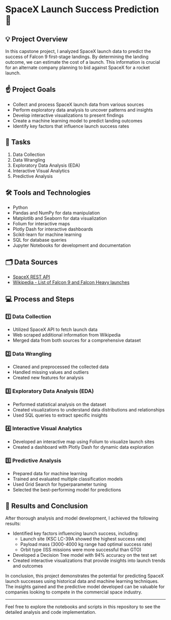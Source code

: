 # SpaceX Launch Success Prediction 🚀

## 💡 Project Overview

In this capstone project, I analyzed SpaceX launch data to predict the success of Falcon 9 first-stage landings. By determining the landing outcome, we can estimate the cost of a launch. This information is crucial for an alternate company planning to bid against SpaceX for a rocket launch.

## ☝️ Project Goals

- Collect and process SpaceX launch data from various sources
- Perform exploratory data analysis to uncover patterns and insights
- Develop interactive visualizations to present findings
- Create a machine learning model to predict landing outcomes
- Identify key factors that influence launch success rates

## 💼 Tasks

1. Data Collection
2. Data Wrangling
3. Exploratory Data Analysis (EDA)
4. Interactive Visual Analytics
5. Predictive Analysis

## 🛠️ Tools and Technologies

- Python
- Pandas and NumPy for data manipulation
- Matplotlib and Seaborn for data visualization
- Folium for interactive maps
- Plotly Dash for interactive dashboards
- Scikit-learn for machine learning
- SQL for database queries
- Jupyter Notebooks for development and documentation

## 🗂️ Data Sources

- [SpaceX REST API](https://api.spacexdata.com/v4/launches/past)
- [Wikipedia - List of Falcon 9 and Falcon Heavy launches](https://en.wikipedia.org/wiki/List_of_Falcon_9_and_Falcon_Heavy_launches)

## 💻 Process and Steps

### 1️⃣ Data Collection
- Utilized SpaceX API to fetch launch data
- Web scraped additional information from Wikipedia
- Merged data from both sources for a comprehensive dataset

### 2️⃣ Data Wrangling
- Cleaned and preprocessed the collected data
- Handled missing values and outliers
- Created new features for analysis

### 3️⃣ Exploratory Data Analysis (EDA)
- Performed statistical analysis on the dataset
- Created visualizations to understand data distributions and relationships
- Used SQL queries to extract specific insights

### 4️⃣ Interactive Visual Analytics
- Developed an interactive map using Folium to visualize launch sites
- Created a dashboard with Plotly Dash for dynamic data exploration

### 5️⃣ Predictive Analysis
- Prepared data for machine learning
- Trained and evaluated multiple classification models
- Used Grid Search for hyperparameter tuning
- Selected the best-performing model for predictions

## 🌿 Results and Conclusion

After thorough analysis and model development, I achieved the following results:

- Identified key factors influencing launch success, including:
  - Launch site (KSC LC-39A showed the highest success rate)
  - Payload mass (3000-4000 kg range had optimal success rate)
  - Orbit type (ISS missions were more successful than GTO)
- Developed a Decision Tree model with 94% accuracy on the test set
- Created interactive visualizations that provide insights into launch trends and outcomes

In conclusion, this project demonstrates the potential for predicting SpaceX launch successes using historical data and machine learning techniques. The insights gained and the predictive model developed can be valuable for companies looking to compete in the commercial space industry.

---

Feel free to explore the notebooks and scripts in this repository to see the detailed analysis and code implementation. 
